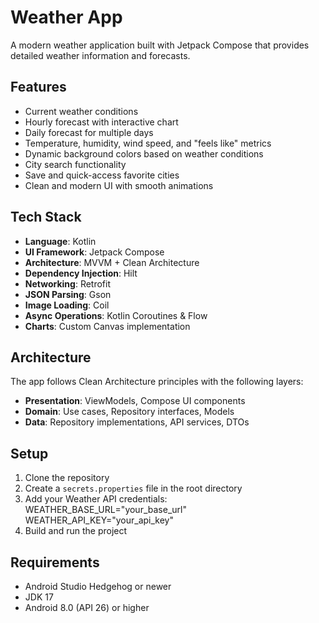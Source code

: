 # Weather App

A modern weather application built with Jetpack Compose that provides detailed weather information and forecasts.

## Features

- Current weather conditions
- Hourly forecast with interactive chart
- Daily forecast for multiple days
- Temperature, humidity, wind speed, and "feels like" metrics
- Dynamic background colors based on weather conditions
- City search functionality
- Save and quick-access favorite cities
- Clean and modern UI with smooth animations

## Tech Stack

- **Language**: Kotlin
- **UI Framework**: Jetpack Compose
- **Architecture**: MVVM + Clean Architecture
- **Dependency Injection**: Hilt
- **Networking**: Retrofit
- **JSON Parsing**: Gson
- **Image Loading**: Coil
- **Async Operations**: Kotlin Coroutines & Flow
- **Charts**: Custom Canvas implementation

## Architecture

The app follows Clean Architecture principles with the following layers:

- **Presentation**: ViewModels, Compose UI components
- **Domain**: Use cases, Repository interfaces, Models
- **Data**: Repository implementations, API services, DTOs

## Setup

1. Clone the repository
2. Create a `secrets.properties` file in the root directory
3. Add your Weather API credentials:
   WEATHER_BASE_URL="your_base_url"
   WEATHER_API_KEY="your_api_key"
4. Build and run the project

## Requirements

- Android Studio Hedgehog or newer
- JDK 17
- Android 8.0 (API 26) or higher
